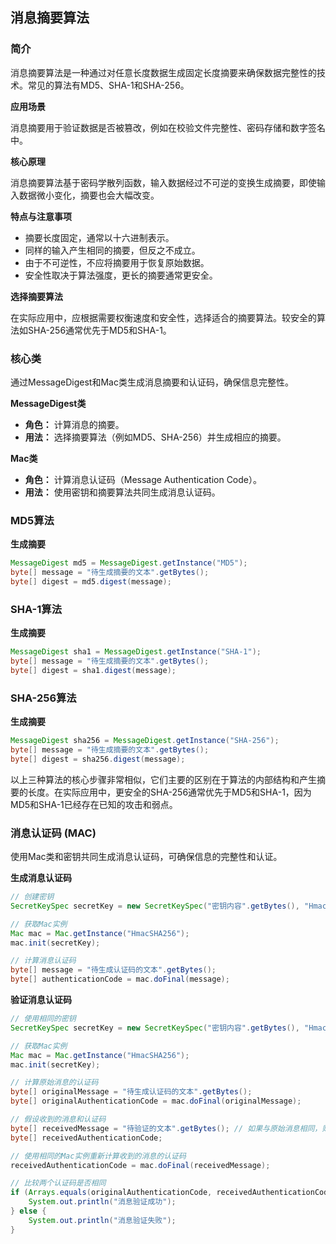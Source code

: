 ## 消息摘要算法

### 简介

消息摘要算法是一种通过对任意长度数据生成固定长度摘要来确保数据完整性的技术。常见的算法有MD5、SHA-1和SHA-256。

**应用场景**

消息摘要用于验证数据是否被篡改，例如在校验文件完整性、密码存储和数字签名中。

**核心原理**

消息摘要算法基于密码学散列函数，输入数据经过不可逆的变换生成摘要，即使输入数据微小变化，摘要也会大幅改变。

**特点与注意事项**

- 摘要长度固定，通常以十六进制表示。
- 同样的输入产生相同的摘要，但反之不成立。
- 由于不可逆性，不应将摘要用于恢复原始数据。
- 安全性取决于算法强度，更长的摘要通常更安全。

**选择摘要算法**

在实际应用中，应根据需要权衡速度和安全性，选择适合的摘要算法。较安全的算法如SHA-256通常优先于MD5和SHA-1。

### 核心类

通过MessageDigest和Mac类生成消息摘要和认证码，确保信息完整性。

**MessageDigest类**

- **角色：** 计算消息的摘要。
- **用法：** 选择摘要算法（例如MD5、SHA-256）并生成相应的摘要。

**Mac类**

- **角色：** 计算消息认证码（Message Authentication Code）。
- **用法：** 使用密钥和摘要算法共同生成消息认证码。

### MD5算法

**生成摘要**

```java
MessageDigest md5 = MessageDigest.getInstance("MD5");
byte[] message = "待生成摘要的文本".getBytes();
byte[] digest = md5.digest(message);
```

### SHA-1算法

**生成摘要**

```java
MessageDigest sha1 = MessageDigest.getInstance("SHA-1");
byte[] message = "待生成摘要的文本".getBytes();
byte[] digest = sha1.digest(message);
```

### SHA-256算法

**生成摘要**

```java
MessageDigest sha256 = MessageDigest.getInstance("SHA-256");
byte[] message = "待生成摘要的文本".getBytes();
byte[] digest = sha256.digest(message);
```

以上三种算法的核心步骤非常相似，它们主要的区别在于算法的内部结构和产生摘要的长度。在实际应用中，更安全的SHA-256通常优先于MD5和SHA-1，因为MD5和SHA-1已经存在已知的攻击和弱点。

### 消息认证码 (MAC)

使用Mac类和密钥共同生成消息认证码，可确保信息的完整性和认证。

**生成消息认证码**

```java
// 创建密钥
SecretKeySpec secretKey = new SecretKeySpec("密钥内容".getBytes(), "HmacSHA256");

// 获取Mac实例
Mac mac = Mac.getInstance("HmacSHA256");
mac.init(secretKey);

// 计算消息认证码
byte[] message = "待生成认证码的文本".getBytes();
byte[] authenticationCode = mac.doFinal(message);
```

**验证消息认证码**

```java
// 使用相同的密钥
SecretKeySpec secretKey = new SecretKeySpec("密钥内容".getBytes(), "HmacSHA256");

// 获取Mac实例
Mac mac = Mac.getInstance("HmacSHA256");
mac.init(secretKey);

// 计算原始消息的认证码
byte[] originalMessage = "待生成认证码的文本".getBytes();
byte[] originalAuthenticationCode = mac.doFinal(originalMessage);

// 假设收到的消息和认证码
byte[] receivedMessage = "待验证的文本".getBytes(); // 如果与原始消息相同，则验证通过
byte[] receivedAuthenticationCode;

// 使用相同的Mac实例重新计算收到的消息的认证码
receivedAuthenticationCode = mac.doFinal(receivedMessage);

// 比较两个认证码是否相同
if (Arrays.equals(originalAuthenticationCode, receivedAuthenticationCode)) {
    System.out.println("消息验证成功");
} else {
    System.out.println("消息验证失败");
}
```